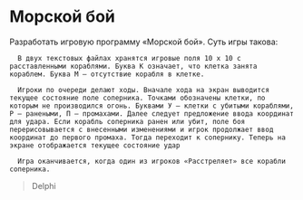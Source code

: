 # Морской бой
Разработать игровую программу «Морской бой». Суть игры такова:

      В двух текстовых файлах хранятся игровые поля 10 х 10 с расставленными кораблями. Буква К означает, что клетка занята кораблем. Буква М – отсутствие корабля в клетке.
  
      Игроки по очереди делают ходы. Вначале хода на экран выводится текущее состояние поле соперника. Точками обозначены клетки, по которым не производился огонь. Буквами У – клетки с убитыми кораблями, Р – ранеными, П – промахами. Далее следует предложение ввода координат для удара. Если корабль соперника ранен или убит, поле боя перерисовывается с внесенными изменениями и игрок продолжает ввод координат до первого промаха. Тогда переходит к сопернику. Теперь на экране отображается текущее состояние удар
  
      Игра оканчивается, когда один из игроков «Расстреляет» все корабли соперника.
  
>Delphi
